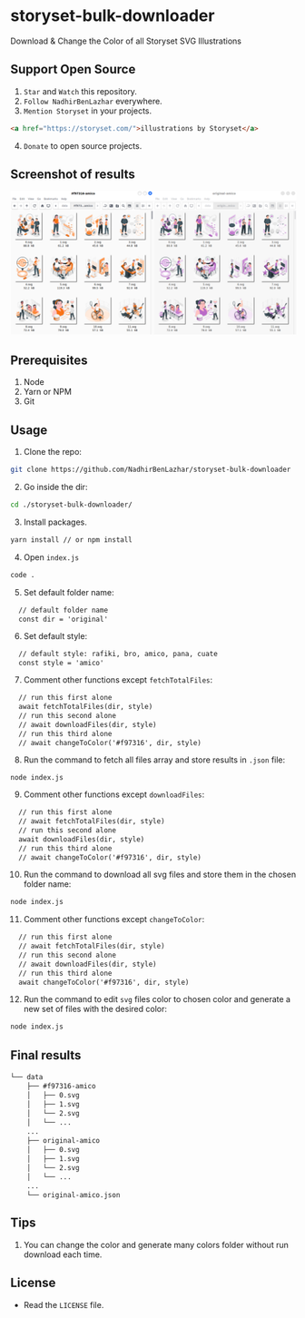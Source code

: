 # storyset-bulk-downloader
Download &amp; Change the Color of all Storyset SVG Illustrations

## Support Open Source
1. `Star` and `Watch` this repository.
2. `Follow NadhirBenLazhar` everywhere.
3. `Mention Storyset` in your projects.
```html
<a href="https://storyset.com/">illustrations by Storyset</a>
```
4. `Donate` to open source projects.

## Screenshot of results
![](https://github.com/NadhirBenLazhar/storyset-bulk-downloader/raw/main/images/screenshot.png)



## Prerequisites

1. Node
2. Yarn or NPM
3. Git

## Usage
1. Clone the repo:
```bash
git clone https://github.com/NadhirBenLazhar/storyset-bulk-downloader
```
2. Go inside the dir:
```bash
cd ./storyset-bulk-downloader/
```
3. Install packages.
```bash
yarn install // or npm install
```
4. Open `index.js`
```bash
code .
```
5. Set default folder name:
```JS
  // default folder name
  const dir = 'original'
```
6. Set default style:
```JS
  // default style: rafiki, bro, amico, pana, cuate
  const style = 'amico'
```
7. Comment other functions except `fetchTotalFiles`:
```JS
  // run this first alone
  await fetchTotalFiles(dir, style)
  // run this second alone
  // await downloadFiles(dir, style)
  // run this third alone
  // await changeToColor('#f97316', dir, style)
```
8. Run the command to fetch all files array and store results in `.json` file:

```bash
node index.js
```
9. Comment other functions except `downloadFiles`:
```JS
  // run this first alone
  // await fetchTotalFiles(dir, style)
  // run this second alone
  await downloadFiles(dir, style)
  // run this third alone
  // await changeToColor('#f97316', dir, style)
```
10. Run the command to download all svg files and store them in the chosen folder name:

```bash
node index.js
```
11. Comment other functions except `changeToColor`:
```JS
  // run this first alone
  // await fetchTotalFiles(dir, style)
  // run this second alone
  // await downloadFiles(dir, style)
  // run this third alone
  await changeToColor('#f97316', dir, style)
```
12. Run the command to edit `svg` files color to chosen color and generate  a new set of files with the desired color:

```bash
node index.js
```

## Final results
```
└── data
    ├── #f97316-amico
    │   ├── 0.svg
    │   ├── 1.svg
    │   └── 2.svg
    │   └── ...
    ...
    ├── original-amico
    │   ├── 0.svg
    │   ├── 1.svg
    │   └── 2.svg
    │   └── ...
    ...
    └── original-amico.json
```

## Tips
1. You can change the color and generate many colors folder without run download each time.

## License
- Read the `LICENSE` file.